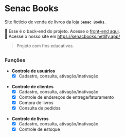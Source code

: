 # Senac Books 

Site fictício de venda de livros da loja **`Senac Books`**.

🔹 Esse é o back-end do projeto. Acesse o [front-end aqui](https://github.com/roschel/senac-book-front-pi). <br/>
🔹 Acesse o nosso site em https://senacbooks.netlify.app/

> Projeto com fins educativos.

##

### Funções

- **Controle de usuários**
    - [x] Cadastro, consulta, ativação/inativação
    <br/>
- **Controle de clientes**
    - [x] Cadastro, consulta, ativação/inativação
    - [x] Controle de endereços de entrega/faturamento 
    - [x] Compra de livros
    - [x] Consulta de pedidos
    <br/>
- **Controle de livros**
    - [x] Cadastro, consulta, ativação/inativação
    - [x] Controle de estoque
